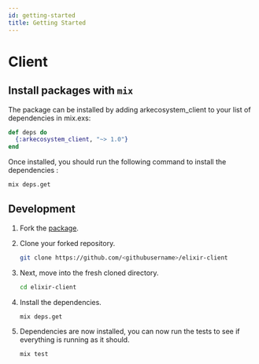 ```yaml
---
id: getting-started
title: Getting Started
---
```


# Client

## Install packages with `mix`

The package can be installed by adding arkecosystem\_client to your list of dependencies in mix.exs:

```elixir
def deps do
  {:arkecosystem_client, "~> 1.0"}
end
```

Once installed, you should run the following command to install the dependencies :

```bash
mix deps.get
```

## Development

1. Fork the [package](https://github.com/ARKEcosystem/elixir-client).
2. Clone your forked repository.

   ```bash
   git clone https://github.com/<githubusername>/elixir-client
   ```

3. Next, move into the fresh cloned directory.

   ```bash
   cd elixir-client
   ```

4. Install the dependencies.

   ```bash
   mix deps.get
   ```

5. Dependencies are now installed, you can now run the tests to see if everything is running as it should.

   ```bash
   mix test
   ```


